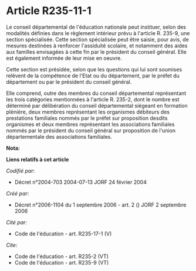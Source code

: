 # Article R235-11-1

Le conseil départemental de l'éducation nationale peut instituer, selon des modalités définies dans le règlement intérieur
prévu à l'article R. 235-9, une section spécialisée. Cette section spécialisée peut être saisie, pour avis, de mesures
destinées à renforcer l'assiduité scolaire, et notamment des aides aux familles envisagées à cette fin par le président du
conseil général. Elle est également informée de leur mise en oeuvre. 

Cette section est présidée, selon que les questions qui lui sont soumises relèvent de la compétence de l'Etat ou du
département, par le préfet du département ou par le président du conseil général. 

Elle comprend, outre des membres du conseil départemental représentant les trois catégories mentionnées à l'article R. 235-2,
dont le nombre est déterminé par délibération du conseil départemental siégeant en formation plénière, deux membres
représentant les organismes débiteurs des prestations familiales nommés par le préfet sur proposition desdits organismes et
deux membres représentant les associations familiales nommés par le président du conseil général sur proposition de l'union
départementale des associations familiales.

**Nota:**



**Liens relatifs à cet article**

_Codifié par_:

  - Décret n°2004-703 2004-07-13 JORF 24 février 2004

_Créé par_:

  - Décret n°2006-1104 du 1 septembre 2006 - art. 2 () JORF 2 septembre 2006

_Cité par_:

  - Code de l'éducation - art. R235-17-1 (V)

_Cite_:

  - Code de l'éducation - art. R235-2 (VT)
  - Code de l'éducation - art. R235-9 (VT)
